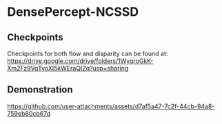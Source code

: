 # DensePercept-NCSSD

## Checkpoints
Checkpoints for both flow and disparity can be found at: https://drive.google.com/drive/folders/1WyqroGkK-Xm2Fz9VqTvoXI5kWEraQI2q?usp=sharing


## Demonstration

https://github.com/user-attachments/assets/d7af5a47-7c2f-44cb-94a8-759eb80cb67d

